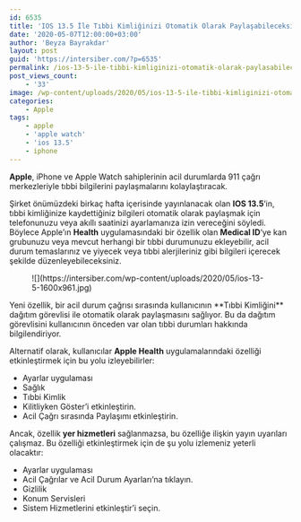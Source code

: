 ```yaml
---
id: 6535
title: 'IOS 13.5 İle Tıbbi Kimliğinizi Otomatik Olarak Paylaşabileceksiniz'
date: '2020-05-07T12:00:00+03:00'
author: 'Beyza Bayrakdar'
layout: post
guid: 'https://intersiber.com/?p=6535'
permalink: /ios-13-5-ile-tibbi-kimliginizi-otomatik-olarak-paylasabileceksiniz/
post_views_count:
    - '33'
image: /wp-content/uploads/2020/05/ios-13-5-ile-tibbi-kimliginizi-otomatik-olarak-paylasabileceksiniz.jpg
categories:
    - Apple
tags:
    - apple
    - 'apple watch'
    - 'ios 13.5'
    - iphone
---
```


**Apple**, iPhone ve Apple Watch sahiplerinin acil durumlarda 911 çağrı merkezleriyle tıbbi bilgilerini paylaşmalarını kolaylaştıracak.

Şirket önümüzdeki birkaç hafta içerisinde yayınlanacak olan **IOS 13.5**‘in, tıbbi kimliğinize kaydettiğiniz bilgileri otomatik olarak paylaşmak için telefonunuzu veya akıllı saatinizi ayarlamanıza izin vereceğini söyledi. Böylece Apple’ın **Health** uygulamasındaki bir özellik olan **Medical ID**‘ye kan grubunuzu veya mevcut herhangi bir tıbbi durumunuzu ekleyebilir, acil durum temaslarınız ve yiyecek veya tıbbi alerjileriniz gibi bilgileri içerecek şekilde düzenleyebileceksiniz.

<figure class="wp-block-image size-large">![](https://intersiber.com/wp-content/uploads/2020/05/ios-13-5-1600x961.jpg)</figure>Yeni özellik, bir acil durum çağrısı sırasında kullanıcının **Tıbbi Kimliğini** dağıtım görevlisi ile otomatik olarak paylaşmasını sağlıyor. Bu da dağıtım görevlisini kullanıcının önceden var olan tıbbi durumları hakkında bilgilendiriyor.

Alternatif olarak, kullanıcılar **Apple Health** uygulamalarındaki özelliği etkinleştirmek için bu yolu izleyebilirler:

- Ayarlar uygulaması
- Sağlık
- Tıbbi Kimlik
- Kilitliyken Göster’i etkinleştirin.
- Acil Çağrı sırasında Paylaşımı etkinleştirin.

Ancak, özellik **yer hizmetleri** sağlanmazsa, bu özelliğe ilişkin yayın uyarıları çalışmaz. Bu özelliği etkinleştirmek için de şu yolu izlemeniz yeterli olacaktır:

- Ayarlar uygulaması
- Acil Çağrılar ve Acil Durum Ayarları’na tıklayın.
- Gizlilik
- Konum Servisleri
- Sistem Hizmetlerini etkinleştir’i seçin.